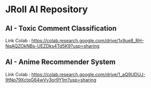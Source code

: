 # JRoll AI Repository

## AI - Toxic Comment Classification
Link Colab : https://colab.research.google.com/drive/1x9ue8_RH-NqAQZOkNBs-UEZDks4Td5K9?usp=sharing

## AI - Anime Recommender System
Link Colab : https://colab.research.google.com/drive/1_aQ9UDUJ-9tNp79XctqG64wVy3or9Y1m?usp=sharing
